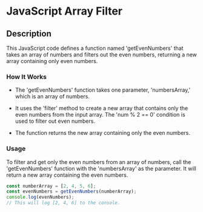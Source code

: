 # JavaScript Array Filter

## Description

This JavaScript code defines a function named 'getEvenNumbers' that takes an array of numbers and filters out the even numbers, returning a new array containing only even numbers.

### How It Works

- The 'getEvenNumbers' function takes one parameter, 'numbersArray,' which is an array of numbers.

- It uses the 'filter' method to create a new array that contains only the even numbers from the input array. The 'num % 2 == 0' condition is used to filter out even numbers.

- The function returns the new array containing only the even numbers.

### Usage

To filter and get only the even numbers from an array of numbers, call the 'getEvenNumbers' function with the 'numbersArray' as the parameter. It will return a new array containing the even numbers.

```javascript
const numberArray = [2, 4, 5, 6];
const evenNumbers = getEvenNumbers(numberArray);
console.log(evenNumbers);
// This will log [2, 4, 6] to the console.
